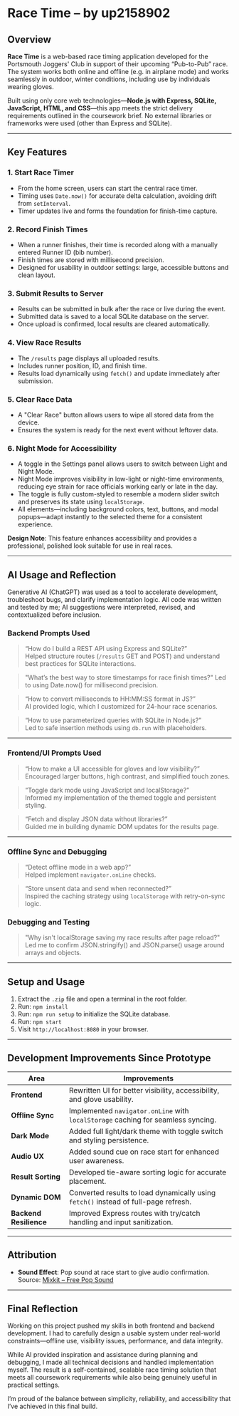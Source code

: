 # Race Time – by up2158902

## Overview

**Race Time** is a web-based race timing application developed for the Portsmouth Joggers' Club in support of their upcoming “Pub-to-Pub” race. The system works both online and offline (e.g. in airplane mode) and works seamlessly in outdoor, winter conditions, including use by individuals wearing gloves.

Built using only core web technologies—**Node.js with Express, SQLite, JavaScript, HTML, and CSS**—this app meets the strict delivery requirements outlined in the coursework brief. No external libraries or frameworks were used (other than Express and SQLite).

---

## Key Features

### 1. Start Race Timer
- From the home screen, users can start the central race timer.
- Timing uses `Date.now()` for accurate delta calculation, avoiding drift from `setInterval`.
- Timer updates live and forms the foundation for finish-time capture.

### 2. Record Finish Times
- When a runner finishes, their time is recorded along with a manually entered Runner ID (bib number).
- Finish times are stored with millisecond precision.
- Designed for usability in outdoor settings: large, accessible buttons and clean layout.

### 3. Submit Results to Server
- Results can be submitted in bulk after the race or live during the event.
- Submitted data is saved to a local SQLite database on the server.
- Once upload is confirmed, local results are cleared automatically.

### 4. View Race Results
- The `/results` page displays all uploaded results.
- Includes runner position, ID, and finish time.
- Results load dynamically using `fetch()` and update immediately after submission.

### 5. Clear Race Data
- A "Clear Race" button allows users to wipe all stored data from the device.
- Ensures the system is ready for the next event without leftover data.

### 6. Night Mode for Accessibility

- A toggle in the Settings panel allows users to switch between Light and Night Mode.
- Night Mode improves visibility in low-light or night-time environments, reducing eye strain for race officials working early or late in the day.
- The toggle is fully custom-styled to resemble a modern slider switch and preserves its state using `localStorage`.
- All elements—including background colors, text, buttons, and modal popups—adapt instantly to the selected theme for a consistent experience.

**Design Note**: This feature enhances accessibility and provides a professional, polished look suitable for use in real races.


---

## AI Usage and Reflection

Generative AI (ChatGPT) was used as a tool to accelerate development, troubleshoot bugs, and clarify implementation logic. All code was written and tested by me; AI suggestions were interpreted, revised, and contextualized before inclusion.

### Backend Prompts Used

> “How do I build a REST API using Express and SQLite?”  
Helped structure routes (`/results` GET and POST) and understand best practices for SQLite interactions.

> "What’s the best way to store timestamps for race finish times?"
Led to using Date.now() for millisecond precision.

> “How to convert milliseconds to HH:MM:SS format in JS?”  
AI provided logic, which I customized for 24-hour race scenarios.

> “How to use parameterized queries with SQLite in Node.js?”  
Led to safe insertion methods using `db.run` with placeholders.

---

### Frontend/UI Prompts Used

> “How to make a UI accessible for gloves and low visibility?”  
Encouraged larger buttons, high contrast, and simplified touch zones.

> “Toggle dark mode using JavaScript and localStorage?”  
Informed my implementation of the themed toggle and persistent styling.

> “Fetch and display JSON data without libraries?”  
Guided me in building dynamic DOM updates for the results page.

---

### Offline Sync and Debugging

> “Detect offline mode in a web app?”  
Helped implement `navigator.onLine` checks.

> “Store unsent data and send when reconnected?”  
Inspired the caching strategy using `localStorage` with retry-on-sync logic.

### Debugging and Testing

> "Why isn't localStorage saving my race results after page reload?"
Led me to confirm JSON.stringify() and JSON.parse() usage around arrays and objects.

---

## Setup and Usage

1. Extract the `.zip` file and open a terminal in the root folder.
2. Run: `npm install`
3. Run: `npm run setup` to initialize the SQLite database.
4. Run: `npm start`
5. Visit `http://localhost:8080` in your browser.

---

## Development Improvements Since Prototype

| Area | Improvements |
|------|--------------|
| **Frontend** | Rewritten UI for better visibility, accessibility, and glove usability. |
| **Offline Sync** | Implemented `navigator.onLine` with `localStorage` caching for seamless syncing. |
| **Dark Mode** | Added full light/dark theme with toggle switch and styling persistence. |
| **Audio UX** | Added sound cue on race start for enhanced user awareness. |
| **Result Sorting** | Developed tie-aware sorting logic for accurate placement. |
| **Dynamic DOM** | Converted results to load dynamically using `fetch()` instead of full-page refresh. |
| **Backend Resilience** | Improved Express routes with try/catch handling and input sanitization. |


---

## Attribution

- **Sound Effect**: Pop sound at race start to give audio confirmation.  
  Source: [Mixkit – Free Pop Sound](https://mixkit.co/free-sound-effects/pop/)

---

## Final Reflection

Working on this project pushed my skills in both frontend and backend development. I had to carefully design a usable system under real-world constraints—offline use, visibility issues, performance, and data integrity.

While AI provided inspiration and assistance during planning and debugging, I made all technical decisions and handled implementation myself. The result is a self-contained, scalable race timing solution that meets all coursework requirements while also being genuinely useful in practical settings.

I’m proud of the balance between simplicity, reliability, and accessibility that I’ve achieved in this final build.
